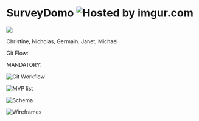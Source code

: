 SurveyDomo
<img src="http://i.imgur.com/I8K0eGO.png" title="Hosted by imgur.com" />
==========



<img src="http://www.sadmuffin.net/cherrybam/graphics/gallery-domo/domo004.jpg">


Christine, Nicholas, Germain, Janet, Michael

Git Flow:

MANDATORY:

![Git Workflow](http://i.imgur.com/S5Or3e2.jpg)

![MVP list](http://imgur.com/zAAibfR.jpg)

![Schema](http://imgur.com/a1B02ZO.jpg)

![Wireframes](http://imgur.com/YzAY9Ws.jpg)
